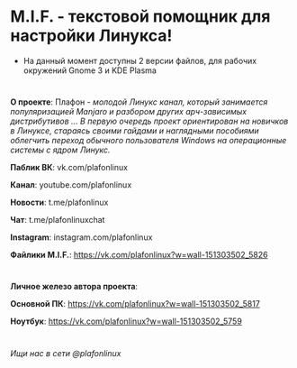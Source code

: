 # M.I.F. - текстовой помощник для настройки Линукса! 

- На данный момент доступны 2 версии файлов, для рабочих окружений Gnome 3 и KDE Plasma

#

<b>О проекте</b>: Плафон - <i>молодой Линукс канал, который занимается популяризацией Manjaro и разбором других арч-зависимых дистрибутивов ... В первую очередь проект ориентирован на новичков в Линуксе, стараясь своими гайдами и наглядными пособиями облегчить переход обычного пользователя Windows на операционные системы с ядром Линукс.</i>

<b>Паблик ВК</b>: vk.com/plafonlinux

<b>Канал</b>: youtube.com/plafonlinux

<b>Новости</b>: t.me/plafonlinux

<b>Чат</b>: t.me/plafonlinuxchat

<b>Instagram</b>: instagram.com/plafonlinux

<b>Файлики M.I.F.</b>: https://vk.com/plafonlinux?w=wall-151303502_5826

#

<b>Личное железо автора проекта</b>:

<b>Основной ПК</b>: https://vk.com/plafonlinux?w=wall-151303502_5817


<b>Ноутбук</b>: https://vk.com/plafonlinux?w=wall-151303502_5759

#

###### Ищи нас в сети @plafonlinux
